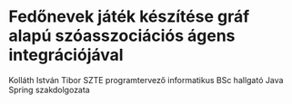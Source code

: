 # Fedőnevek játék készítése gráf alapú szóasszociációs ágens integrációjával

Kolláth István Tibor SZTE programtervező informatikus BSc hallgató Java Spring szakdolgozata
